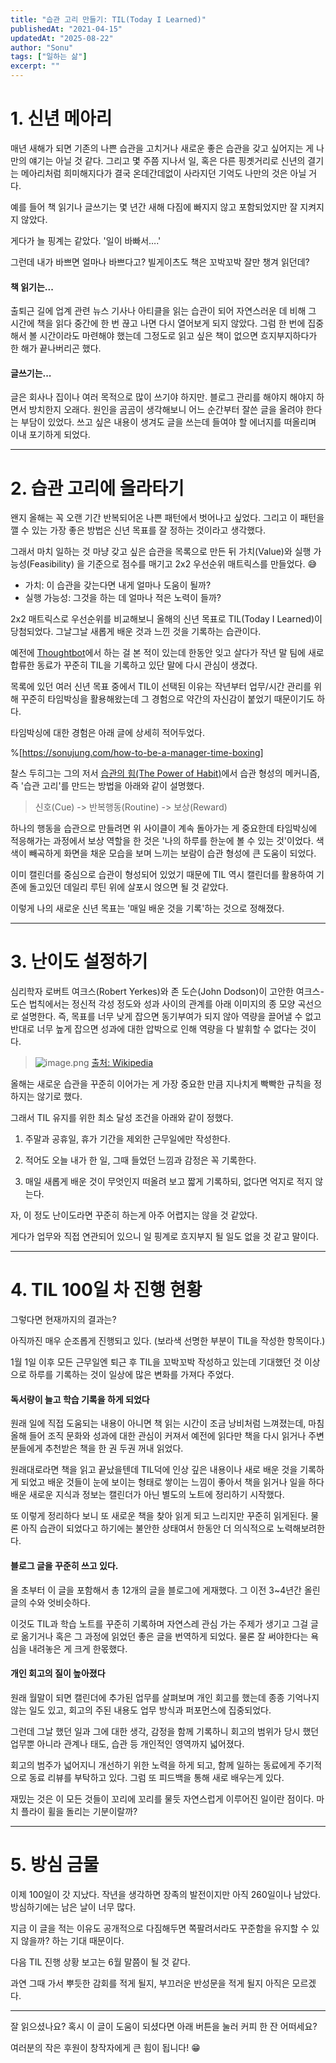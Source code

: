 ```yaml
---
title: "습관 고리 만들기: TIL(Today I Learned)"
publishedAt: "2021-04-15"
updatedAt: "2025-08-22"
author: "Sonu"
tags: ["일하는 삶"]
excerpt: ""
---
```



# 1. 신년 메아리


매년 새해가 되면 기존의 나쁜 습관을 고치거나 새로운 좋은 습관을 갖고 싶어지는 게 나만의 얘기는 아닐 것 같다. 그리고 몇 주쯤 지나서 일, 혹은 다른 핑곗거리로 신년의 결기는 메아리처럼 희미해지다가 결국 온데간데없이 사라지던 기억도 나만의 것은 아닐 거다.


예를 들어 책 읽기나 글쓰기는 몇 년간 새해 다짐에 빠지지 않고 포함되었지만 잘 지켜지지 않았다.


게다가 늘 핑계는 같았다. '일이 바빠서….'


그런데 내가 바쁘면 얼마나 바쁘다고? 빌게이츠도 책은 꼬박꼬박 잘만 챙겨 읽던데?


#### 책 읽기는...


출퇴근 길에 업계 관련 뉴스 기사나 아티클을 읽는 습관이 되어 자연스러운 데 비해 그 시간에 책을 읽다 중간에 한 번 끊고 나면 다시 열어보게 되지 않았다. 그럼 한 번에 집중해서 볼 시간이라도 마련해야 했는데 그정도로 읽고 싶은 책이 없으면 흐지부지하다가 한 해가 끝나버리곤 했다.


#### 글쓰기는...


글은 회사나 집이나 여러 목적으로 많이 쓰기야 하지만. 블로그 관리를 해야지 해야지 하면서 방치한지 오래다. 원인을 곰곰이 생각해보니 어느 순간부터 잘쓴 글을 올려야 한다는 부담이 있었다. 쓰고 싶은 내용이 생겨도 글을 쓰는데 들여야 할 에너지를 떠올리며 이내 포기하게 되었다.


-----


# 2. 습관 고리에 올라타기


왠지 올해는 꼭 오랜 기간 반복되어온 나쁜 패턴에서 벗어나고 싶었다. 그리고 이 패턴을 깰 수 있는 가장 좋은 방법은 신년 목표를 잘 정하는 것이라고 생각했다.


그래서 마치 일하는 것 마냥 갖고 싶은 습관을 목록으로 만든 뒤 가치(Value)와 실행 가능성(Feasibility) 을 기준으로 점수를 매기고 2x2 우선순위 매트릭스를 만들었다. 😅

- 가치: 이 습관을 갖는다면 내게 얼마나 도움이 될까?
- 실행 가능성: 그것을 하는 데 얼마나 적은 노력이 들까?




2x2 매트릭스로 우선순위를 비교해보니 올해의 신년 목표로 TIL(Today I Learned)이 당첨되었다. 그날그날 새롭게 배운 것과 느낀 것을 기록하는 습관이다.


예전에 [Thoughtbot](https://thoughtbot.com/)에서 하는 걸 본 적이 있는데 한동안 잊고 살다가 작년 말 팀에 새로 합류한 동료가 꾸준히 TIL을 기록하고 있단 말에 다시 관심이 생겼다.


목록에 있던 여러 신년 목표 중에서 TIL이 선택된 이유는 작년부터 업무/시간 관리를 위해 꾸준히 타임박싱을 활용해왔는데 그 경험으로 약간의 자신감이 붙었기 때문이기도 하다.


타임박싱에 대한 경험은 아래 글에 상세히 적어두었다.


%[https://sonujung.com/how-to-be-a-manager-time-boxing]


찰스 두히그는 그의 저서 [습관의 힘(The Power of Habit)](https://ridibooks.com/books/606000879?_s=search&_q=%EC%8A%B5%EA%B4%80%EC%9D%98+%ED%9E%98)에서 습관 형성의 메커니즘, 즉 '습관 고리'를 만드는 방법을 아래와 같이 설명했다.

> 신호(Cue) -> 반복행동(Routine) -> 보상(Reward)

하나의 행동을 습관으로 만들려면 위 사이클이 계속 돌아가는 게 중요한데 타임박싱에 적응해가는 과정에서 보상 역할을 한 것은 '나의 하루를 한눈에 볼 수 있는 것'이었다. 색색이 빼곡하게 화면을 채운 모습을 보며 느끼는 보람이 습관 형성에 큰 도움이 되었다.





이미 캘린더를 중심으로 습관이 형성되어 있었기 때문에 TIL 역시 캘린더를 활용하여 기존에 돌고있던 데일리 루틴 위에 살포시 얹으면 될 것 같았다.


이렇게 나의 새로운 신년 목표는 '매일 배운 것을 기록'하는 것으로 정해졌다.


-----


# 3. 난이도 설정하기


심리학자 로버트 여크스(Robert Yerkes)와 존 도슨(John Dodson)이 고안한 여크스-도슨 법칙에서는 정신적 각성 정도와 성과 사이의 관계를 아래 이미지의 종 모양 곡선으로 설명한다. 즉, 목표를 너무 낮게 잡으면 동기부여가 되지 않아 역량을 끌어낼 수 없고 반대로 너무 높게 잡으면 성과에 대한 압박으로 인해 역량을 다 발휘할 수 없다는 것이다.

> ![image.png](https://cdn.hashnode.com/res/hashnode/image/upload/v1611583379596/ousKwGbo2.jpeg?auto=compress,format&format=webp&fm=png)
> [출처: Wikipedia](https://ko.wikipedia.org/wiki/%EC%97%AC%ED%82%A4%EC%8A%A4-%EB%8F%84%EC%8A%A8_%EB%B2%95%EC%B9%99) 

올해는 새로운 습관을 꾸준히 이어가는 게 가장 중요한 만큼 지나치게 빡빡한 규칙을 정하지는 않기로 했다.


그래서 TIL 유지를 위한 최소 달성 조건을 아래와 같이 정했다.


1. 주말과 공휴일, 휴가 기간을 제외한 근무일에만 작성한다.


2. 적어도 오늘 내가 한 일, 그때 들었던 느낌과 감정은 꼭 기록한다.


3. 매일 새롭게 배운 것이 무엇인지 떠올려 보고 짧게 기록하되, 없다면 억지로 적지 않는다.


자, 이 정도 난이도라면 꾸준히 하는게 아주 어렵지는 않을 것 같았다.


게다가 업무와 직접 연관되어 있으니 일 핑계로 흐지부지 될 일도 없을 것 같고 말이다.


-----


# 4. TIL 100일 차 진행 현황


그렇다면 현재까지의 결과는?





아직까진 매우 순조롭게 진행되고 있다. (보라색 선명한 부분이 TIL을 작성한 항목이다.)


1월 1일 이후 모든 근무일엔 퇴근 후 TIL을 꼬박꼬박 작성하고 있는데 기대했던 것 이상으로 하루를 기록하는 것이 일상에 많은 변화를 가져다 주었다.


#### 독서량이 늘고 학습 기록을 하게 되었다 


원래 일에 직접 도움되는 내용이 아니면 책 읽는 시간이 조금 낭비처럼 느껴졌는데, 마침 올해 들어 조직 문화와 성과에 대한 관심이 커져서 예전에 읽다만 책을 다시 읽거나 주변 분들에게 추천받은 책을 한 권 두권 꺼내 읽었다.


원래대로라면 책을 읽고 끝났을텐데 TIL덕에 인상 깊은 내용이나 새로 배운 것을 기록하게 되었고 배운 것들이 눈에 보이는 형태로 쌓이는 느낌이 좋아서 책을 읽거나 일을 하다 배운 새로운 지식과 정보는 캘린더가 아닌 별도의 노트에 정리하기 시작했다.





또 이렇게 정리하다 보니 또 새로운 책을 찾아 읽게 되고 느리지만 꾸준히 읽게된다. 물론 아직 습관이 되었다고 하기에는 불안한 상태여서 한동안 더 의식적으로 노력해보려한다. 


#### 블로그 글을 꾸준히 쓰고 있다. 


올 초부터 이 글을 포함해서 총 12개의 글을 블로그에 게재했다. 그 이전 3~4년간 올린 글의 수와 엇비슷하다. 


이것도 TIL과 학습 노트를 꾸준히 기록하며 자연스레 관심 가는 주제가 생기고 그걸 글로 옮기거나 혹은 그 과정에 읽었던 좋은 글을 번역하게 되었다. 물론 잘 써야한다는 욕심을 내려놓은 게 크게 한몫했다. 


#### 개인 회고의 질이 높아졌다 


원래 월말이 되면 캘린더에 추가된 업무를 살펴보며 개인 회고를 했는데 종종 기억나지 않는 일도 있고, 회고의 주된 내용도 업무 방식과 퍼포먼스에 집중되었다.


그런데 그날 했던 일과 그에 대한 생각, 감정을 함께 기록하니 회고의 범위가 당시 했던 업무뿐 아니라 관계나 태도, 습관 등 개인적인 영역까지 넓어졌다. 


회고의 범주가 넓어지니 개선하기 위한 노력을 하게 되고, 함께 일하는 동료에게 주기적으로 동료 리뷰를 부탁하고 있다. 그럼 또 피드백을 통해 새로 배우는게 있다.


재밌는 것은 이 모든 것들이 꼬리에 꼬리를 물듯 자연스럽게 이루어진 일이란 점이다. 마치 플라이 휠을 돌리는 기분이랄까? 


----- 


# 5. 방심 금물 


이제 100일이 갓 지났다. 작년을 생각하면 장족의 발전이지만 아직 260일이나 남았다. 방심하기에는 남은 날이 너무 많다. 


지금 이 글을 적는 이유도 공개적으로 다짐해두면 쪽팔려서라도 꾸준함을 유지할 수 있지 않을까? 하는 기대 때문이다. 


다음 TIL 진행 상황 보고는 6월 말쯤이 될 것 같다. 


과연 그때 가서 뿌듯한 감회를 적게 될지, 부끄러운 반성문을 적게 될지 아직은 모르겠다.


---


잘 읽으셨나요? 혹시 이 글이 도움이 되셨다면 아래 버튼을 눌러 커피 한 잔 어떠세요?


여러분의 작은 후원이 창작자에게 큰 힘이 됩니다! 😁

